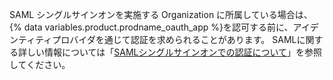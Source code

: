 SAML シングルサインオンを実施する Organization に所属している場合は、{% data variables.product.prodname_oauth_app %}を認可する前に、アイデンティティプロバイダを通じて認証を求められることがあります。 SAMLに関する詳しい情報については「[SAMLシングルサインオンでの認証について](/github/authenticating-to-github/about-authentication-with-saml-single-sign-on)」を参照してください。
